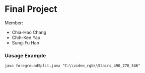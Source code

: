 # Final Project
Member:
- Chia-Hao Chang
- Chih-Ken Yao
- Sung-Fu Han

### Uasage Example
    java foregroundSplit.java "C:\\video_rgb\\Stairs_490_270_346"
